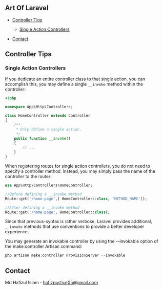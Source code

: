 <!-- TABLE OF CONTENTS -->

## Art Of Laravel

- [Controller Tips](#controller-tips)

  - [Single Action Controllers](#Single-Action-Controllers)
- [Contact](#contact)


  <!-- UPDATE NODE -->

## Controller Tips

### Single Action Controllers

If you dedicate an entire controller class to that single action, you can accomplish this, you may define a single `__invoke` method within the controller:

```php
<?php

namespace App\Http\Controllers;

class HomeController extends Controller
{
    /**
     * Only define a single action.
     */
    public function __invoke()
    {
        // ...
    }
}
```

When registering routes for single action controllers, you do not need to specify a controller method. Instead, you may simply pass the name of the controller to the router:

```php
use App\Http\Controllers\HomeController;

//Before defining a __invoke method
Route::get('/home-page',[ HomeController::class, 'METHOD_NAME']);

//After defining a __invoke method
Route::get('/home-page', HomeController::class);
```
Since that previous-syntax is rather verbose, Laravel provides additional, `__invoke`  methods that use conventions to provide a better developer experience.

You may generate an invokable controller by using the --invokable option of the make:controller Artisan command:

```php
php artisan make:controller ProvisionServer --invokable
```

## Contact

Md Hafizul Islam - [hafizpustice05@gmail.com](mailto:hafizpustice05@gmail.com)
